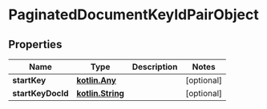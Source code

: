 # PaginatedDocumentKeyIdPairObject

## Properties
Name | Type | Description | Notes
------------ | ------------- | ------------- | -------------
**startKey** | [**kotlin.Any**](.md) |  |  [optional]
**startKeyDocId** | [**kotlin.String**](.md) |  |  [optional]
